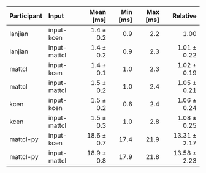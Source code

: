 | Participant | Input | Mean [ms] | Min [ms] | Max [ms] | Relative |
|:---|:---|---:|---:|---:|---:|
| lanjian | input-kcen | 1.4 ± 0.2 | 0.9 | 2.2 | 1.00 |
| lanjian | input-mattcl | 1.4 ± 0.2 | 0.9 | 2.3 | 1.01 ± 0.22 |
| mattcl | input-kcen | 1.4 ± 0.1 | 1.0 | 2.3 | 1.02 ± 0.19 |
| mattcl | input-mattcl | 1.5 ± 0.2 | 1.0 | 2.4 | 1.05 ± 0.21 |
| kcen | input-kcen | 1.5 ± 0.2 | 0.6 | 2.4 | 1.06 ± 0.24 |
| kcen | input-mattcl | 1.5 ± 0.3 | 1.0 | 2.8 | 1.08 ± 0.25 |
| mattcl-py | input-kcen | 18.6 ± 0.7 | 17.4 | 21.9 | 13.31 ± 2.17 |
| mattcl-py | input-mattcl | 18.9 ± 0.8 | 17.9 | 21.8 | 13.58 ± 2.23 |
